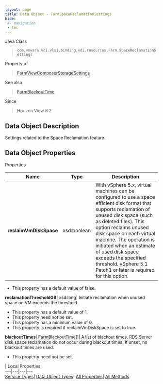 ```yaml
---
layout: page
title: Data Object - FarmSpaceReclamationSettings
hide:
 #- navigation
 - toc
---
```






Java Class  
> `com.vmware.vdi.vlsi.binding.vdi.resources.Farm.SpaceReclamationSettings`

Property of  
> [FarmViewComposerStorageSettings](vdi.resources.Farm.ViewComposerStorageSettings.md#field_detail)

See also  
> [FarmBlackoutTime](vdi.resources.Farm.BlackoutTime.md)

Since  
> Horizon View 6.2


## Data Object Description 

Settings related to the Space Reclamation feature. 

## Data Object Properties

Properties

Name |  Type |  Description   
---|---|---  
**reclaimVmDiskSpace**|  xsd:boolean|  With vSphere 5.x, virtual machines can be configured to use a space efficient disk format that supports reclamation of unused disk space (such as deleted files). This option reclaims unused disk space on each virtual machine. The operation is initiated when an estimate of used disk space exceeds the specified threshold. vSphere 5.1 Patch1 or later is required for this option.   


  * This property has a default value of false.

  
**reclamationThresholdGB**|  xsd:long|  Initiate reclamation when unused space on VM exceeds the threshold.   


  * This property has a default value of 1.
 * This property need not be set.
  * This property has a minimum value of 0. 
  * This property is required if reclaimVmDiskSpace is set to true.

  
**blackoutTimes**| [FarmBlackoutTime[]](vdi.resources.Farm.BlackoutTime.md)|  A list of blackout times. RDS Server disk space reclamation do not occur during blackout times. If unset, no blackout times are used.   


 * This property need not be set.

  
  
  
 | Local Properties|   
---|---|---|---  
[Service Types](index-mo_types.md)| [Data Object Types](index-do_types.md)| [All Properties](index-properties.md)| [All Methods](index-methods.md)  
  
  
